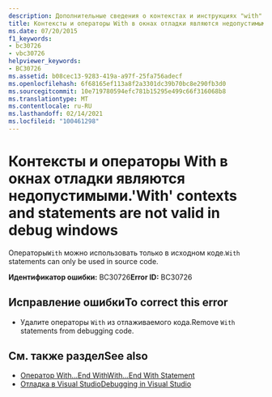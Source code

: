 ```yaml
---
description: Дополнительные сведения о контекстах и инструкциях "with" недопустимы в окнах отладки
title: Контексты и операторы With в окнах отладки являются недопустимыми.
ms.date: 07/20/2015
f1_keywords:
- bc30726
- vbc30726
helpviewer_keywords:
- BC30726
ms.assetid: b08cec13-9283-419a-a97f-25fa756adecf
ms.openlocfilehash: 6f68165ef113a8f2a3301dc39b70bc8e290fb3d0
ms.sourcegitcommit: 10e719780594efc781b15295e499c66f316068b8
ms.translationtype: MT
ms.contentlocale: ru-RU
ms.lasthandoff: 02/14/2021
ms.locfileid: "100461298"
---
```

# <a name="with-contexts-and-statements-are-not-valid-in-debug-windows"></a><span data-ttu-id="a9ad2-103">Контексты и операторы With в окнах отладки являются недопустимыми.</span><span class="sxs-lookup"><span data-stu-id="a9ad2-103">'With' contexts and statements are not valid in debug windows</span></span>

<span data-ttu-id="a9ad2-104">Операторы`With` можно использовать только в исходном коде.</span><span class="sxs-lookup"><span data-stu-id="a9ad2-104">`With` statements can only be used in source code.</span></span>  
  
 <span data-ttu-id="a9ad2-105">**Идентификатор ошибки:** BC30726</span><span class="sxs-lookup"><span data-stu-id="a9ad2-105">**Error ID:** BC30726</span></span>  
  
## <a name="to-correct-this-error"></a><span data-ttu-id="a9ad2-106">Исправление ошибки</span><span class="sxs-lookup"><span data-stu-id="a9ad2-106">To correct this error</span></span>  
  
- <span data-ttu-id="a9ad2-107">Удалите операторы `With` из отлаживаемого кода.</span><span class="sxs-lookup"><span data-stu-id="a9ad2-107">Remove `With` statements from debugging code.</span></span>  
  
## <a name="see-also"></a><span data-ttu-id="a9ad2-108">См. также раздел</span><span class="sxs-lookup"><span data-stu-id="a9ad2-108">See also</span></span>

- [<span data-ttu-id="a9ad2-109">Оператор With…End With</span><span class="sxs-lookup"><span data-stu-id="a9ad2-109">With...End With Statement</span></span>](../language-reference/statements/with-end-with-statement.md)
- [<span data-ttu-id="a9ad2-110">Отладка в Visual Studio</span><span class="sxs-lookup"><span data-stu-id="a9ad2-110">Debugging in Visual Studio</span></span>](/visualstudio/debugger/debugger-feature-tour)
